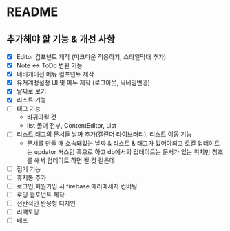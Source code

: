 # README

## 추가해야 할 기능 & 개선 사항

- [x] Editor 컴포넌트 제작 (마크다운 적용하기, 스타일막대 추가)
- [x] Note <-> ToDo 변환 기능
- [x] 네비게이션 메뉴 컴포넌트 제작
- [x] 유저계정설정 UI 및 메뉴 제작 (로그아웃, 닉네임변경)
- [x] 날짜로 보기
- [x] 리스트 기능
- [ ] 태그 기능
  - 바꿔야될 것
  - list 폴더 전부, ContentEditor, List
- [ ] 리스트,태그의 문서들 날짜 추가(캘린더 라이브러리), 리스트 이동 기능
  - 문서를 만들 때 소속돼있는 날짜 & 리스트 & 태그가 있어야되고 로컬 업데이트는 updator 커스텀 훅으로 하고 db에서의 업데이트는 문서가 있는 위치만 참조를 해서 업데이트 하면 될 것 같은데
- [ ] 접기 기능
- [ ] 휴지통 추가
- [ ] 로그인,회원가입 시 firebase 에러메세지 컨버팅
- [ ] 로딩 컴포넌트 제작
- [ ] 전반적인 반응형 디자인
- [ ] 리팩토링
- [ ] 배포
